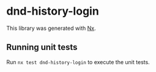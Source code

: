 # dnd-history-login

This library was generated with [Nx](https://nx.dev).

## Running unit tests

Run `nx test dnd-history-login` to execute the unit tests.
